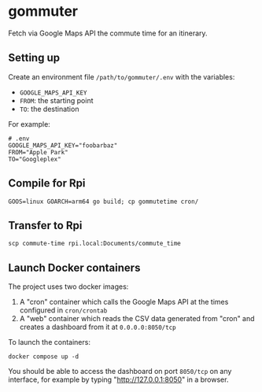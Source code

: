 # gommuter

Fetch via Google Maps API the commute time for an itinerary.

## Setting up

Create an environment file `/path/to/gommuter/.env` with the variables:

- `GOOGLE_MAPS_API_KEY`
- `FROM`: the starting point
- `TO`: the destination

For example:

```
# .env
GOOGLE_MAPS_API_KEY="foobarbaz"
FROM="Apple Park"
TO="Googleplex"
```

## Compile for Rpi

`GOOS=linux GOARCH=arm64 go build; cp gommutetime cron/`

## Transfer to Rpi

`scp commute-time rpi.local:Documents/commute_time`

## Launch Docker containers

The project uses two docker images: 

1. A "cron" container which calls the Google Maps API at the times configured in `cron/crontab`
2. A "web" container which reads the CSV data generated from "cron" and creates a dashboard from it at `0.0.0.0:8050/tcp`

To launch the containers:

`docker compose up -d`

You should be able to access the dashboard on port `8050/tcp` on any interface, for example by typing "http://127.0.0.1:8050" in a browser.
